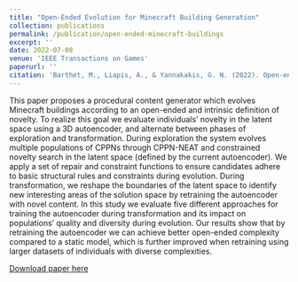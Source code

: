 ```yaml
---
title: "Open-Ended Evolution for Minecraft Building Generation"
collection: publications
permalink: /publication/open-ended-minecraft-buildings
excerpt: ''
date: 2022-07-08
venue: 'IEEE Transactions on Games'
paperurl: ''
citation: 'Barthet, M., Liapis, A., & Yannakakis, G. N. (2022). Open-ended evolution for Minecraft building generation. IEEE Transactions on Games.'
---
```

This paper proposes a procedural content generator which evolves Minecraft buildings according to an open-ended and intrinsic definition of novelty. To realize this goal we evaluate individuals’ novelty in the latent space using a 3D autoencoder, and alternate between phases of exploration and transformation. During exploration the system evolves multiple populations of CPPNs through CPPN-NEAT and constrained novelty search in the latent space (defined by the current autoencoder). We apply a set of repair and constraint functions to ensure candidates adhere to basic structural rules and constraints during evolution. During transformation, we reshape the boundaries of the latent space to identify new interesting areas of the solution space by retraining the autoencoder with novel content. In this study we evaluate five different approaches for training the autoencoder during transformation and its impact on populations’ quality and diversity during evolution. Our results show that by retraining the autoencoder we can achieve better open-ended complexity compared to a static model, which is further improved when retraining using larger datasets of individuals with diverse complexities.

[Download paper here](http://matt-barthet.github.io/files/Open-Ended-Minectaft-Buildings.pdf)